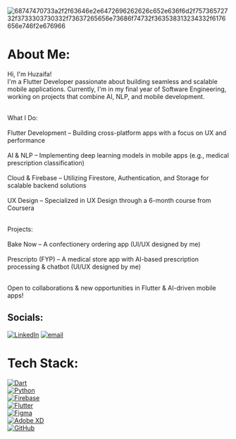 ![68747470733a2f2f63646e2e6472696262626c652e636f6d2f75736572732f3733303730332f73637265656e73686f74732f363538313234332f6176656e746f2e676966](https://github.com/user-attachments/assets/81c8f202-6b6d-401c-b366-6262f47b7435)

# About Me:

Hi, I'm Huzaifa!<br>I'm a Flutter Developer passionate about building seamless and scalable mobile applications. Currently, I'm in my final year of Software Engineering, working on projects that combine AI, NLP, and mobile development.<br><br>  

What I Do:<br>  
Flutter Development – Building cross-platform apps with a focus on UX and performance<br>  
AI & NLP – Implementing deep learning models in mobile apps (e.g., medical prescription classification)<br>  
Cloud & Firebase – Utilizing Firestore, Authentication, and Storage for scalable backend solutions<br>  
UX Design – Specialized in UX Design through a 6-month course from Coursera<br><br>  

Projects:<br>  
Bake Now – A confectionery ordering app (UI/UX designed by me)<br>  
Prescripto (FYP) – A medical store app with AI-based prescription processing & chatbot (UI/UX designed by me)<br><br>  

Open to collaborations & new opportunities in Flutter & AI-driven mobile apps!  




## Socials:
[![LinkedIn](https://img.shields.io/badge/LinkedIn-%230077B5.svg?logo=linkedin&logoColor=white)](https://www.linkedin.com/in/muhammad-huzaifa-9005aa23b/) [![email](https://img.shields.io/badge/Email-D14836?logo=gmail&logoColor=white)](mailto:muhammadhuzaifa5200@gmail.com) 

# Tech Stack:
[![Dart](https://img.shields.io/badge/Dart-0175C2?style=flat&logo=dart&logoColor=white)](https://dart.dev/)  
[![Python](https://img.shields.io/badge/Python-3776AB?style=flat&logo=python&logoColor=white)](https://www.python.org/)  
[![Firebase](https://img.shields.io/badge/Firebase-FFCA28?style=flat&logo=firebase&logoColor=white)](https://firebase.google.com/)  
[![Flutter](https://img.shields.io/badge/Flutter-02569B?style=flat&logo=flutter&logoColor=white)](https://flutter.dev/)  
[![Figma](https://img.shields.io/badge/Figma-F24E1E?style=flat&logo=figma&logoColor=white)](https://www.figma.com/)  
[![Adobe XD](https://img.shields.io/badge/Adobe%20XD-FF61F6?style=flat&logo=adobe-xd&logoColor=white)](https://www.adobe.com/products/xd.html)  
[![GitHub](https://img.shields.io/badge/GitHub-181717?style=flat&logo=github&logoColor=white)](https://github.com/)  

